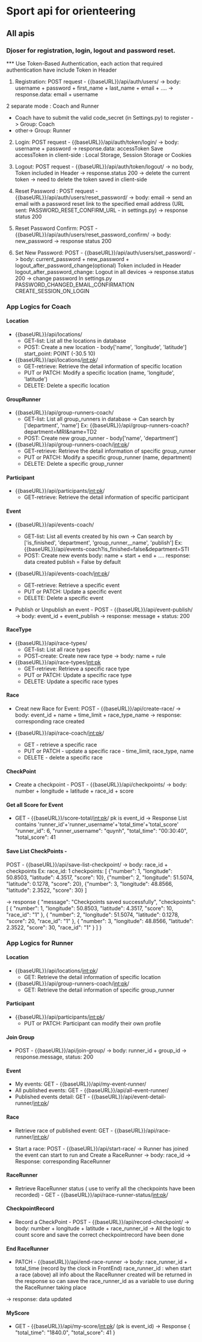 # Sport api for orienteering 

## All apis

### Djoser for registration, login, logout and password reset.
*** Use Token-Based Authentication, each action that required authentication have include Token in Header

1. Registration: POST request - {{baseURL}}/api/auth/users/ 
-> body: username + password + first_name + last_name + email + ....
-> response.data: email + username

2 separate mode : Coach and Runner
- Coach have to submit the valid code_secret (in Settings.py) to register -> Group: Coach
- other-> Group: Runner

2. Login: POST request - {{baseURL}}/api/auth/token/login/
-> body: username + password
-> response.data: accessToken
Save accessToken in client-side : Local Storage, Session Storage or Cookies

3. Logout: POST request - {{baseURL}}/api/auth/token/logout/
-> no body, Token included in Header 
-> response.status 200 -> delete the current token 
-> need to delete the token saved in client-side 

4. Reset Password : POST request - {{baseURL}}/api/auth/users/reset_password/
-> body: email
-> send an email with a password reset link to the specified email address 
(URL sent: PASSWORD_RESET_CONFIRM_URL - in settings.py)
-> response status 200

5. Reset Password Confirm: POST - {{baseURL}}/api/auth/users/reset_password_confirm/
-> body: new_password
-> response status 200

6. Set New Password: POST - {{baseURL}}/api/auth/users/set_password/
-> body: 
current_password + new_password + logout_after_password_change(optional)
Token included in Header
logout_after_password_change: Logout in all devices
-> response.status 200 -> change password
In settings.py
PASSWORD_CHANGED_EMAIL_CONFIRMATION
CREATE_SESSION_ON_LOGIN


### App Logics for Coach

#### Location 
- {{baseURL}}/api/locations/
    + GET-list: List all the locations in database
    + POST: Create a new location - body['name', 'longitude', 'latitude']
    start_point: POINT (-30.5 10)
- {{baseURL}}/api/locations/<int:pk>/
    + GET-retrieve: Retrieve the detail information of specific location
    + PUT or PATCH: Modify a specific location (name, 'longitude', 'latitude')
    + DELETE: Delete a specific location

#### GroupRunner
- {{baseURL}}/api/group-runners-coach/
    + GET-list: List all group_runners in database
    -> Can search by ['department', 'name']
    Ex: {{baseURL}}/api/group-runners-coach?department=MRI&name=TD2
    + POST: Create new group_runner - body['name', 'department']
- {{baseURL}}/api/group-runners-coach/<int:pk>/
    + GET-retrieve: Retrieve the detail information of specific group_runner
    + PUT or PATCH: Modify a specific group_runner (name, department)
    + DELETE: Delete a specific group_runner

#### Participant
- {{baseURL}}/api/participants/<int:pk>/
    + GET-retrieve: Retrieve the detail information of specific participant


#### Event
- {{baseURL}}/api/events-coach/
    + GET-list: List all events created by his own
    -> Can search by ['is_finished', 'department', 'group_runner__name', 'publish']
    Ex: {{baseURL}}/api/events-coach?is_finished=false&department=STI
    + POST: Create new events 
    body: name + start + end + ....
    response: data created
    publish = False by default

- {{baseURL}}/api/events-coach/<int:pk>/
    + GET-retrieve: Retrieve a specific event
    + PUT or PATCH: Update a specific event
    + DELETE: Delete a specific event

- Publish or Unpublish an event - POST - {{baseURL}}/api/event-publish/
-> body: event_id + event_publish
-> response: message + status: 200

#### RaceType
- {{baseURL}}/api/race-types/
    + GET-list: List all race types
    + POST-create: Create new race type
    -> body: name + rule
- {{baseURL}}/api/race-types/<int:pk>
    + GET-retrieve: Retrieve a specific race type
    + PUT or PATCH: Update a specific race type
    + DELETE: Update a specific race types

#### Race
- Creat new Race for Event: POST - {{baseURL}}/api/create-race/
-> body: event_id + name + time_limit + race_type_name
-> response: corresponding race created

- {{baseURL}}/api/race-coach/<int:pk>/
    + GET - retrieve a specific race
    + PUT or PATCH - update a specific race - time_limit, race_type, name
    + DELETE - delete a specific race

#### CheckPoint

- Create a checkpoint - POST - {{baseURL}}/api/checkpoints/ 
-> body: number + longitude + latitude + race_id + score

#### Get all Score for Event
- GET - {{baseURL}}/score-total/<int:pk>/
pk is event_id
-> Response List contains 'runner_id'+'runner_username'+'total_time'+'total_score' 
        "runner_id": 6,
        "runner_username": "quynh",
        "total_time": "00:30:40",
        "total_score": 41

#### Save List CheckPoints -
POST - {{baseURL}}/api/save-list-checkpoint/
-> body:  race_id + checkpoints 
Ex:
race_id: 1
checkpoints: 
[
    {"number": 1, "longitude": 50.8503, "latitude": 4.3517, "score": 10},
    {"number": 2, "longitude": 51.5074, "latitude": 0.1278, "score": 20},
    {"number": 3, "longitude": 48.8566, "latitude": 2.3522, "score": 30}
]

-> response 
{
    "message": "Checkpoints saved successfully",
    "checkpoints": [
        {
            "number": 1,
            "longitude": 50.8503,
            "latitude": 4.3517,
            "score": 10,
            "race_id": "1"
        },
        {
            "number": 2,
            "longitude": 51.5074,
            "latitude": 0.1278,
            "score": 20,
            "race_id": "1"
        },
        {
            "number": 3,
            "longitude": 48.8566,
            "latitude": 2.3522,
            "score": 30,
            "race_id": "1"
        }
    ]
}

### App Logics for Runner
#### Location
- {{baseURL}}/api/locations/<int:pk>/
    + GET: Retrieve the detail information of specific location
- {{baseURL}}/api/group-runners-coach/<int:pk>/
    + GET: Retrieve the detail information of specific group_runner

#### Participant
- {{baseURL}}/api/participants/<int:pk>/
    + PUT or PATCH: Participant can modify their own profile

#### Join Group
- POST - {{baseURL}}/api/join-group/
-> body: runner_id + group_id
-> response.message, status: 200

#### Event
- My events: GET - {{baseURL}}/api/my-event-runner/
- All published events: GET - {{baseURL}}/api/all-event-runner/
- Published events detail: GET - {{baseURL}}/api/event-detail-runner/<int:pk>/

#### Race
- Retrieve race of published event: GET - {{baseURL}}/api/race-runner/<int:pk>/

- Start a race: POST - {{baseURL}}/api/start-race/
-> Runner has joined the event can start to run and Create a RaceRunner
-> body: race_id
-> Response: corresponding RaceRunner

#### RaceRunner
- Retrieve RaceRunner status ( use to verify all the checkpoints have been recorded) - GET - {{baseURL}}/api/race-runner-status/<int:pk>/


#### CheckpointRecord
- Record a CheckPoint - POST - {{baseURL}}/api/record-checkpoint/
-> body: number + longitude + latitude + race_runner_id
-> All the logic to count score and save the correct checkpointrecord have been done

#### End RaceRunner
- PATCH - {{baseURL}}/api/end-race-runner
-> body: race_runner_id + total_time (record by the clock in FrontEnd)
race_runner_id : when start a race (above) all info about the RaceRunner created will be returned in the response so can save the race_runner_id as a variable to use during the RaceRunner taking place

-> response: data updated

#### MyScore 
- GET - {{baseURL}}/api/my-score/<int:pk>/ (pk is event_id)
-> Response
{
    "total_time": "1840.0",
    "total_score": 41
}

